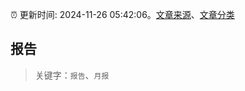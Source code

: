 :alarm_clock: 更新时间: 2024-11-26 05:42:06。[文章来源](/README.md)、[文章分类](/TAGS.md)

## 报告


> 关键字：`报告`、`月报`



